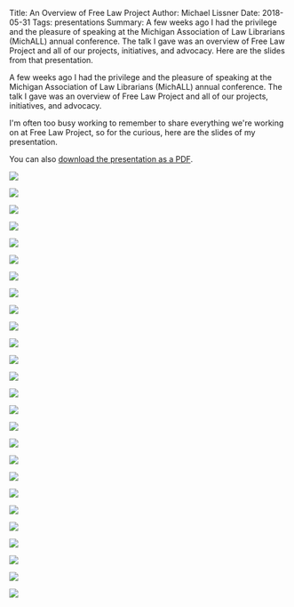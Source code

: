 Title: An Overview of Free Law Project
Author: Michael Lissner
Date: 2018-05-31
Tags: presentations
Summary: A few weeks ago I had the privilege and the pleasure of speaking at the Michigan Association of Law Librarians (MichALL) annual conference. The talk I gave was an overview of Free Law Project and all of our projects, initiatives, and advocacy. Here are the slides from that presentation.


A few weeks ago I had the privilege and the pleasure of speaking at the Michigan Association of Law Librarians (MichALL) annual conference. The talk I gave was an overview of Free Law Project and all of our projects, initiatives, and advocacy. 

I'm often too busy working to remember to share everything we're working on at Free Law Project, so for the curious, here are the slides of my presentation.

You can also [download the presentation as a PDF][pdf].

[pdf]: {filename}/pdf/flp-overview-v2018-05-11.pdf


<div class="text-center">
    <p><img src="{filename}/images/flp-overview-presentation/img0.png"
         class="img-responsive border"/>
    </p>
</div>
<div class="clearfix"></div>

<div class="text-center">
    <p><img src="{filename}/images/flp-overview-presentation/img1.png"
         class="img-responsive border"/>
    </p>
</div>
<div class="clearfix"></div>

<div class="text-center">
    <p><img src="{filename}/images/flp-overview-presentation/img2.png"
         class="img-responsive border"/>
    </p>
</div>
<div class="clearfix"></div>

<div class="text-center">
    <p><img src="{filename}/images/flp-overview-presentation/img3.png"
         class="img-responsive border"/>
    </p>
</div>
<div class="clearfix"></div>

<div class="text-center">
    <p><img src="{filename}/images/flp-overview-presentation/img4.png"
         class="img-responsive border"/>
    </p>
</div>
<div class="clearfix"></div>

<div class="text-center">
    <p><img src="{filename}/images/flp-overview-presentation/img5.png"
         class="img-responsive border"/>
    </p>
</div>
<div class="clearfix"></div>

<div class="text-center">
    <p><img src="{filename}/images/flp-overview-presentation/img6.png"
         class="img-responsive border"/>
    </p>
</div>
<div class="clearfix"></div>

<div class="text-center">
    <p><img src="{filename}/images/flp-overview-presentation/img7.png"
         class="img-responsive border"/>
    </p>
</div>
<div class="clearfix"></div>

<div class="text-center">
    <p><img src="{filename}/images/flp-overview-presentation/img8.png"
         class="img-responsive border"/>
    </p>
</div>
<div class="clearfix"></div>

<div class="text-center">
    <p><img src="{filename}/images/flp-overview-presentation/img9.png"
         class="img-responsive border"/>
    </p>
</div>
<div class="clearfix"></div>

<div class="text-center">
    <p><img src="{filename}/images/flp-overview-presentation/img10.png"
         class="img-responsive border"/>
    </p>
</div>
<div class="clearfix"></div>

<div class="text-center">
    <p><img src="{filename}/images/flp-overview-presentation/img11.png"
         class="img-responsive border"/>
    </p>
</div>
<div class="clearfix"></div>

<div class="text-center">
    <p><img src="{filename}/images/flp-overview-presentation/img12.png"
         class="img-responsive border"/>
    </p>
</div>
<div class="clearfix"></div>

<div class="text-center">
    <p><img src="{filename}/images/flp-overview-presentation/img13.png"
         class="img-responsive border"/>
    </p>
</div>
<div class="clearfix"></div>

<div class="text-center">
    <p><img src="{filename}/images/flp-overview-presentation/img14.png"
         class="img-responsive border"/>
    </p>
</div>
<div class="clearfix"></div>

<div class="text-center">
    <p><img src="{filename}/images/flp-overview-presentation/img15.png"
         class="img-responsive border"/>
    </p>
</div>
<div class="clearfix"></div>

<div class="text-center">
    <p><img src="{filename}/images/flp-overview-presentation/img16.png"
         class="img-responsive border"/>
    </p>
</div>
<div class="clearfix"></div>

<div class="text-center">
    <p><img src="{filename}/images/flp-overview-presentation/img17.png"
         class="img-responsive border"/>
    </p>
</div>
<div class="clearfix"></div>

<div class="text-center">
    <p><img src="{filename}/images/flp-overview-presentation/img18.png"
         class="img-responsive border"/>
    </p>
</div>
<div class="clearfix"></div>

<div class="text-center">
    <p><img src="{filename}/images/flp-overview-presentation/img19.png"
         class="img-responsive border"/>
    </p>
</div>
<div class="clearfix"></div>

<div class="text-center">
    <p><img src="{filename}/images/flp-overview-presentation/img20.png"
         class="img-responsive border"/>
    </p>
</div>
<div class="clearfix"></div>

<div class="text-center">
    <p><img src="{filename}/images/flp-overview-presentation/img21.png"
         class="img-responsive border"/>
    </p>
</div>
<div class="clearfix"></div>

<div class="text-center">
    <p><img src="{filename}/images/flp-overview-presentation/img22.png"
         class="img-responsive border"/>
    </p>
</div>
<div class="clearfix"></div>

<div class="text-center">
    <p><img src="{filename}/images/flp-overview-presentation/img23.png"
         class="img-responsive border"/>
    </p>
</div>
<div class="clearfix"></div>

<div class="text-center">
    <p><img src="{filename}/images/flp-overview-presentation/img24.png"
         class="img-responsive border"/>
    </p>
</div>
<div class="clearfix"></div>

<div class="text-center">
    <p><img src="{filename}/images/flp-overview-presentation/img25.png"
         class="img-responsive border"/>
    </p>
</div>
<div class="clearfix"></div>


